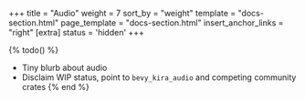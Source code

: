 +++
title = "Audio"
weight = 7
sort_by = "weight"
template = "docs-section.html"
page_template = "docs-section.html"
insert_anchor_links = "right"
[extra]
status = 'hidden'
+++

{% todo() %}

* Tiny blurb about audio
* Disclaim WIP status, point to `bevy_kira_audio` and competing community crates
{% end %}
